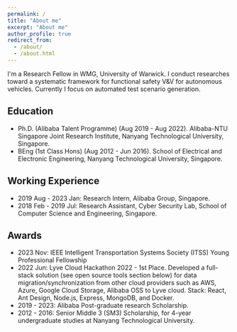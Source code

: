 ```yaml
---
permalink: /
title: "About me"
excerpt: "About me"
author_profile: true
redirect_from: 
  - /about/
  - /about.html
---
```


I'm a Research Fellow in WMG, University of Warwick. I conduct researches toward a systematic framework for functional safety V&V for autonomous vehicles. Currently I focus on automated test scenario generation.

Education
------
* Ph.D. (Alibaba Talent Programme) (Aug 2019 - Aug 2022). Alibaba-NTU Singapore Joint Research Institute, Nanyang Technological University, Singapore.
* BEng (1st Class Hons) (Aug 2012 - Jun 2016). School of Electrical and Electronic Engineering, Nanyang Technological University, Singapore.

Working Experience
------
* 2019 Aug - 2023 Jan: Research Intern, Alibaba Group, Singapore.
* 2018 Feb - 2019 Jul: Research Assistant, Cyber Security Lab, School of Computer Science and Engineering, Singapore.

Awards
------
* 2023 Nov: IEEE Intelligent Transportation Systems Society (ITSS) Young Professional Fellowship
* 2022 Jun: Lyve Cloud Hackathon 2022 - 1st Place. Developed a full-stack solution (see open source tools section below) for data migration/synchronization from other cloud providers such as AWS, Azure, Google Cloud Storage, Alibaba OSS to Lyve cloud. Stack: React, Ant Design, Node.js, Express, MongoDB, and Docker.
* 2019 - 2023: Alibaba Post-graduate research Scholarship.
* 2012 - 2016: Senior Middle 3 (SM3) Scholarship, for 4-year undergraduate studies at Nanyang Technological University.